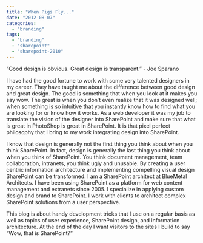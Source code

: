 ```yaml
---
title: "When Pigs Fly..."
date: "2012-08-07"
categories: 
  - "branding"
tags: 
  - "branding"
  - "sharepoint"
  - "sharepoint-2010"
---
```


“Good design is obvious. Great design is transparent.” - Joe Sparano

I have had the good fortune to work with some very talented designers in my career. They have taught me about the difference between good design and great design. The good is something that when you look at it makes you say wow. The great is when you don’t even realize that it was designed well; when something is so intuitive that you instantly know how to find what you are looking for or know how it works. As a web developer it was my job to translate the vision of the designer into SharePoint and make sure that what is great in PhotoShop is great in SharePoint. It is that pixel perfect philosophy that I bring to my work integrating design into SharePoint.

I know that design is generally not the first thing you think about when you think SharePoint. In fact, design is generally the last thing you think about when you think of SharePoint. You think document management, team collaboration, intranets, you think ugly and unusable. By creating a user centric information architecture and implementing compelling visual design SharePoint can be transformed. I am a SharePoint architect at BlueMetal Architects. I have been using SharePoint as a platform for web content management and extranets since 2005. I specialize in applying custom design and brand to SharePoint. I work with clients to architect complex SharePoint solutions from a user perspective.

This blog is about handy development tricks that I use on a regular basis as well as topics of user experience, SharePoint design, and information architecture. At the end of the day I want visitors to the sites I build to say “Wow, that is SharePoint?”
